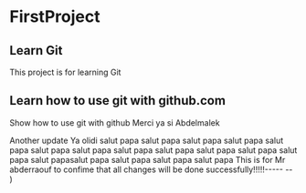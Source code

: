 # FirstProject

## Learn Git 
This project is for learning Git

## Learn how to use git with github.com 
Show how to use git with github
  Merci ya si Abdelmalek

  Another update 
  Ya olidi
  salut papa
salut papa
salut papa
salut papa
salut papa
salut papa
salut papa
salut papa
salut papa
salut papa
salut papa
salut papa
salut papasalut papa
salut papa
salut papa
salut papa
This is for Mr abderraouf 
to confime that all changes will be done successfully!!!!!----- -- )